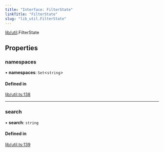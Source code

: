 ```yaml
---
title: "Interface: FilterState"
linkTitle: "FilterState"
slug: "lib_util.FilterState"
---
```


[lib/util](../modules/lib_util.md).FilterState

## Properties

### namespaces

• **namespaces**: `Set`<`string`\>

#### Defined in

[lib/util.ts:138](https://github.com/headlamp-k8s/headlamp/blob/1093c364/frontend/src/lib/util.ts#L138)

___

### search

• **search**: `string`

#### Defined in

[lib/util.ts:139](https://github.com/headlamp-k8s/headlamp/blob/1093c364/frontend/src/lib/util.ts#L139)
